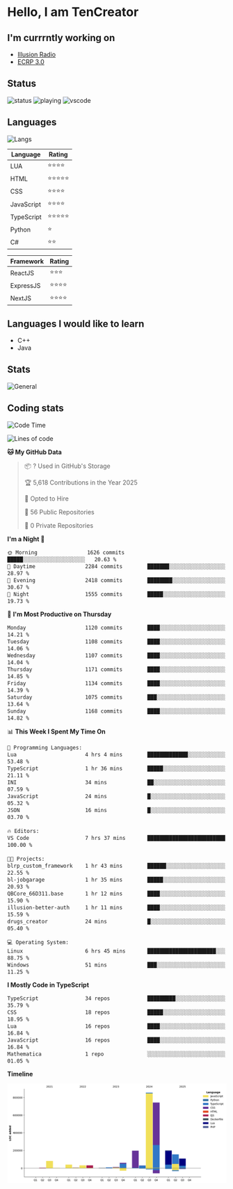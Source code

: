 # Hello, I am TenCreator

## I'm currrntly working on
- [Illusion Radio](https://illusionradio.co.uk/)
- [ECRP 3.0](http://github.com/Emerald-Coast-Roleplay/)

## Status
![status](https://api.statusbadges.me/badge/status/518334475038359555?simple=true&style=for-the-badge)
![playing](https://api.statusbadges.me/badge/playing/518334475038359555?style=for-the-badge)
![vscode](https://api.statusbadges.me/badge/vscode/518334475038359555?style=for-the-badge)

## Languages
![Langs](https://github-readme-stats.vercel.app/api/top-langs/?username=tencreator&layout=compact&theme=radical)


|Language|Rating|
|--------|------|
|LUA|⭐️⭐️⭐️⭐️|
|HTML|⭐️⭐️⭐️⭐️⭐️|
|CSS|⭐️⭐️⭐️⭐️|
|JavaScript|⭐️⭐️⭐️⭐️|
|TypeScript|⭐️⭐️⭐️⭐️⭐️|
|Python|⭐️|
|C#|⭐️⭐️ |

|Framework|Rating|
|--------|------|
|ReactJS|⭐️⭐️⭐|
|ExpressJS|⭐️⭐️⭐️⭐️|
|NextJS|⭐️⭐️⭐⭐️|

## Languages I would like to learn
- C++
- Java

## Stats
![General](https://github-readme-stats.vercel.app/api?username=tencreator&show_icons=true&theme=radical)

## Coding stats

<!--START_SECTION:waka-->
![Code Time](http://img.shields.io/badge/Code%20Time-712%20hrs%2032%20mins-blue)

![Lines of code](https://img.shields.io/badge/From%20Hello%20World%20I%27ve%20Written-2.5%20million%20lines%20of%20code-blue)

**🐱 My GitHub Data** 

> 📦 ? Used in GitHub's Storage 
 > 
> 🏆 5,618 Contributions in the Year 2025
 > 
> 💼 Opted to Hire
 > 
> 📜 56 Public Repositories 
 > 
> 🔑 0 Private Repositories 
 > 
**I'm a Night 🦉** 

```text
🌞 Morning                1626 commits        █████░░░░░░░░░░░░░░░░░░░░   20.63 % 
🌆 Daytime                2284 commits        ███████░░░░░░░░░░░░░░░░░░   28.97 % 
🌃 Evening                2418 commits        ████████░░░░░░░░░░░░░░░░░   30.67 % 
🌙 Night                  1555 commits        █████░░░░░░░░░░░░░░░░░░░░   19.73 % 
```
📅 **I'm Most Productive on Thursday** 

```text
Monday                   1120 commits        ████░░░░░░░░░░░░░░░░░░░░░   14.21 % 
Tuesday                  1108 commits        ████░░░░░░░░░░░░░░░░░░░░░   14.06 % 
Wednesday                1107 commits        ████░░░░░░░░░░░░░░░░░░░░░   14.04 % 
Thursday                 1171 commits        ████░░░░░░░░░░░░░░░░░░░░░   14.85 % 
Friday                   1134 commits        ████░░░░░░░░░░░░░░░░░░░░░   14.39 % 
Saturday                 1075 commits        ███░░░░░░░░░░░░░░░░░░░░░░   13.64 % 
Sunday                   1168 commits        ████░░░░░░░░░░░░░░░░░░░░░   14.82 % 
```


📊 **This Week I Spent My Time On** 

```text
💬 Programming Languages: 
Lua                      4 hrs 4 mins        █████████████░░░░░░░░░░░░   53.48 % 
TypeScript               1 hr 36 mins        █████░░░░░░░░░░░░░░░░░░░░   21.11 % 
INI                      34 mins             ██░░░░░░░░░░░░░░░░░░░░░░░   07.59 % 
JavaScript               24 mins             █░░░░░░░░░░░░░░░░░░░░░░░░   05.32 % 
JSON                     16 mins             █░░░░░░░░░░░░░░░░░░░░░░░░   03.70 % 

🔥 Editors: 
VS Code                  7 hrs 37 mins       █████████████████████████   100.00 % 

🐱‍💻 Projects: 
blrp_custom_framework    1 hr 43 mins        ██████░░░░░░░░░░░░░░░░░░░   22.55 % 
bl-jobgarage             1 hr 35 mins        █████░░░░░░░░░░░░░░░░░░░░   20.93 % 
QBCore_66D311.base       1 hr 12 mins        ████░░░░░░░░░░░░░░░░░░░░░   15.90 % 
illusion-better-auth     1 hr 11 mins        ████░░░░░░░░░░░░░░░░░░░░░   15.59 % 
drugs_creator            24 mins             █░░░░░░░░░░░░░░░░░░░░░░░░   05.40 % 

💻 Operating System: 
Linux                    6 hrs 45 mins       ██████████████████████░░░   88.75 % 
Windows                  51 mins             ███░░░░░░░░░░░░░░░░░░░░░░   11.25 % 
```

**I Mostly Code in TypeScript** 

```text
TypeScript               34 repos            █████████░░░░░░░░░░░░░░░░   35.79 % 
CSS                      18 repos            █████░░░░░░░░░░░░░░░░░░░░   18.95 % 
Lua                      16 repos            ████░░░░░░░░░░░░░░░░░░░░░   16.84 % 
JavaScript               16 repos            ████░░░░░░░░░░░░░░░░░░░░░   16.84 % 
Mathematica              1 repo              ░░░░░░░░░░░░░░░░░░░░░░░░░   01.05 % 
```



**Timeline**

![Lines of Code chart](https://raw.githubusercontent.com/tencreator/tencreator/main/assets/bar_graph.png)


<!--END_SECTION:waka-->
